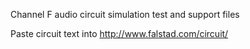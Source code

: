 Channel F audio circuit simulation test and support files

Paste circuit text into http://www.falstad.com/circuit/
